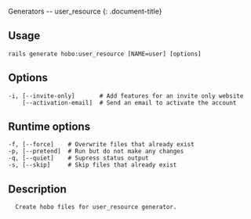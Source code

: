 Generators -- user\_resource
{: .document-title}


## Usage

    

    rails generate hobo:user_resource [NAME=user] [options]


## Options

    

    -i, [--invite-only]       # Add features for an invite only website
        [--activation-email]  # Send an email to activate the account


## Runtime options

    

    -f, [--force]    # Overwrite files that already exist
    -p, [--pretend]  # Run but do not make any changes
    -q, [--quiet]    # Supress status output
    -s, [--skip]     # Skip files that already exist


## Description

    

      Create hobo files for user_resource generator.
